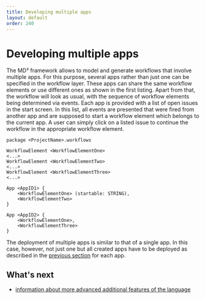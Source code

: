 ```yaml
---
title: Developing multiple apps
layout: default
order: 240
---
```


# Developing multiple apps

The MD² framework allows to model and generate workflows that involve multiple apps.
For this purpose, several apps rather than just one can be specified in the workflow layer.
These apps can share the same workflow elements or use different ones as shown in the first listing.
Apart from that, the workflow will look as usual, with the sequence of workflow elements being determined via events.
Each app is provided with a list of open issues in the start screen.
In this list, all events are presented that were fired from another app and are supposed to start a workflow element which belongs to the current app.
A user can simply click on a listed issue to continue the workflow in the appropriate workflow element.

```MD2
package <ProjectName>.workflows

WorkflowElement <WorkflowElementOne>
<...>
WorkflowElement <WorkflowElementTwo>
<...>
WorkflowElement <WorkflowElementThree>
<...>

App <AppID1> {
	<WorkflowElementOne> (startable: STRING),
	<WorkflowElementTwo>
}

App <AppID2> {
	<WorkflowElementOne>,
	<WorkflowElementThree>
}
```

The deployment of multiple apps is similar to that of a single app.
In this case, however, not just one but all created apps have to be deployed as described in the [previous section](230_single-apps.html) for each app.

## What's next
* [information about more advanced additional features of the language](250_additional_features.html)
